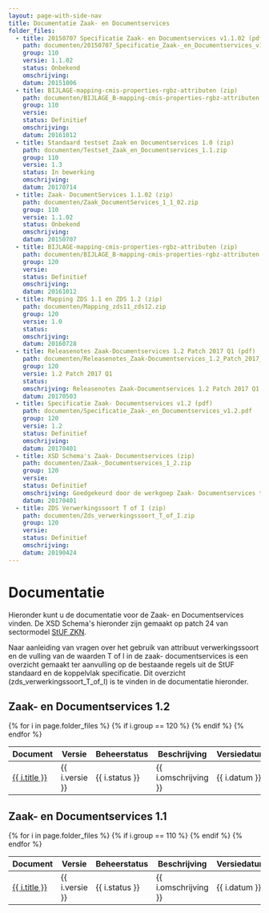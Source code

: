 ```yaml
---
layout: page-with-side-nav
title: Documentatie Zaak- en Documentservices
folder_files:
  - title: 20150707 Specificatie Zaak- en Documentservices v1.1.02 (pdf)
    path: documenten/20150707_Specificatie_Zaak-_en_Documentservices_v1.1.02.pdf
    group: 110
    versie: 1.1.02
    status: Onbekend
    omschrijving: 
    datum: 20151006
  - title: BIJLAGE-mapping-cmis-properties-rgbz-attributen (zip)
    path: documenten/BIJLAGE_B-mapping-cmis-properties-rgbz-attributen.xslx.zip
    group: 110
    versie: 
    status: Definitief
    omschrijving: 
    datum: 20161012
  - title: Standaard testset Zaak en Documentservices 1.0 (zip)
    path: documenten/Testset_Zaak_en_Documentservices_1.1.zip
    group: 110
    versie: 1.3
    status: In bewerking
    omschrijving: 
    datum: 20170714
  - title: Zaak- DocumentServices 1.1.02 (zip)
    path: documenten/Zaak_DocumentServices_1_1_02.zip
    group: 110
    versie: 1.1.02
    status: Onbekend
    omschrijving: 
    datum: 20150707
  - title: BIJLAGE-mapping-cmis-properties-rgbz-attributen (zip)
    path: documenten/BIJLAGE_B-mapping-cmis-properties-rgbz-attributen.xslx.zip
    group: 120
    versie: 
    status: Definitief
    omschrijving: 
    datum: 20161012
  - title: Mapping ZDS 1.1 en ZDS 1.2 (zip)
    path: documenten/Mapping_zds11_zds12.zip
    group: 120
    versie: 1.0
    status: 
    omschrijving: 
    datum: 20160728
  - title: Releasenotes Zaak-Documentservices 1.2 Patch 2017 Q1 (pdf)
    path: documenten/Releasenotes_Zaak-Documentservices_1.2_Patch_2017_Q1.pdf
    group: 120
    versie: 1.2 Patch 2017 Q1
    status: 
    omschrijving: Releasenotes Zaak-Documentservices 1.2 Patch 2017 Q1
    datum: 20170503
  - title: Specificatie Zaak- Documentservices v1.2 (pdf)
    path: documenten/Specificatie_Zaak-_en_Documentservices_v1.2.pdf
    group: 120
    versie: 1.2
    status: Definitief
    omschrijving: 
    datum: 20170401
  - title: XSD Schema's Zaak- Documentservices (zip)
    path: documenten/Zaak-_Documentservices_1_2.zip
    group: 120
    versie: 
    status: Definitief
    omschrijving: Goedgekeurd door de werkgoep Zaak- Documentservices tijdens de bijeenkomst op 22-03-2017
    datum: 20170401
  - title: ZDS Verwerkingssoort T of I (zip)
    path: documenten/Zds_verwerkingssoort_T_of_I.zip
    group: 120
    versie: 
    status: Definitief
    omschrijving: 
    datum: 20190424
---
```


# Documentatie

Hieronder kunt u de documentatie voor de Zaak- en Documentservices
vinden. De XSD Schema's hieronder zijn gemaakt op patch 24 van sectormodel [StUF
ZKN](https://vng-realisatie.github.io/StUF-ZKN/).

Naar aanleiding van vragen over het gebruik van attribuut
verwerkingssoort en de vulling van de waarden T of I in de zaak-
documentservices is een overzicht gemaakt ter aanvulling op de bestaande
regels uit de StUF standaard en de koppelvlak specificatie. Dit
overzicht (zds_verwerkingssoort_T_of_I) is te vinden in de documentatie
hieronder.

## Zaak- en Documentservices 1.2

<table>
	<thead>
		<tr>
			<th>Document</th><th>Versie</th><th>Beheerstatus</th><th>Beschrijving</th><th>Versiedatum</th>
		</tr>
	</thead>
	<tbody>
		{% for i in page.folder_files %}
			{% if i.group == 120 %} 
				<tr>
					<td>
					  <a href="{{ i.path | base_url }}">
						{{ i.title }}
					  </a>
					</td>
					<td>{{ i.versie }}</td>
					<td>{{ i.status }}</td>
					<td>{{ i.omschrijving }}</td>
					<td>{{ i.datum }}</td>
				</tr>
			{% endif %} 
		{% endfor %}
	</tbody>
</table>

## Zaak- en Documentservices 1.1

<table>
	<thead>
		<tr>
			<th>Document</th><th>Versie</th><th>Beheerstatus</th><th>Beschrijving</th><th>Versiedatum</th>
		</tr>
	</thead>
	<tbody>
		{% for i in page.folder_files %}
			{% if i.group == 110 %} 
				<tr>
					<td>
					  <a href="{{ i.path | base_url }}">
						{{ i.title }}
					  </a>
					</td>
					<td>{{ i.versie }}</td>
					<td>{{ i.status }}</td>
					<td>{{ i.omschrijving }}</td>
					<td>{{ i.datum }}</td>
				</tr>
			{% endif %} 
		{% endfor %}
	</tbody>
</table>
